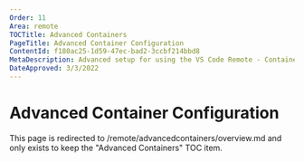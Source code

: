```yaml
---
Order: 11
Area: remote
TOCTitle: Advanced Containers
PageTitle: Advanced Container Configuration
ContentId: f180ac25-1d59-47ec-bad2-3ccbf214bbd8
MetaDescription: Advanced setup for using the VS Code Remote - Containers extension
DateApproved: 3/3/2022
---
```

# Advanced Container Configuration

This page is redirected to /remote/advancedcontainers/overview.md and only exists to keep the "Advanced Containers" TOC item.

